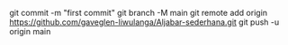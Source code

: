 git commit -m "first commit"
git branch -M main
git remote add origin https://github.com/gaveglen-liwulanga/Aljabar-sederhana.git
git push -u origin main
